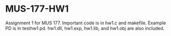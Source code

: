 # MUS-177-HW1
Assignment 1 for MUS 177.
Important code is in hw1.c and makefile. 
Example PD is in testhw1.pd. 
hw1.dll, hw1.exp, hw1.lib, and hw1.obj are also included.
